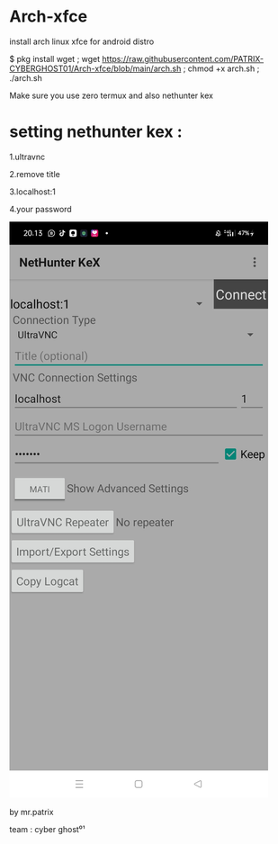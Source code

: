 # Arch-xfce
install arch linux xfce for android distro

$ pkg install wget ; wget https://raw.githubusercontent.com/PATRIX-CYBERGHOST01/Arch-xfce/blob/main/arch.sh ; chmod +x arch.sh ; ./arch.sh

Make sure you use zero termux and also nethunter kex

# setting nethunter kex :
1.ultravnc

2.remove title 

3.localhost:1 

4.your password 

![Screenshot Aplikasi](Screenshot_2024-06-27-20-13-49-03_30a42d6a209f6598350fa5f61642e1a9.jpg)


by mr.patrix

team : cyber ghost⁰¹
